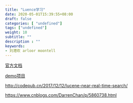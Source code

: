 ```yaml
---
title: "Luence学习"
date: 2020-05-01T15:39:55+08:00
draft: false
categories: [ "undefined"]
tags: ["undefined"]
weight: 10
subtitle: ""
description : ""
keywords:
- 刘港欢 arloor moontell
---
```


[官方文档](https://lucene.apache.org/core/8_5_1/index.html)

[demo项目](https://github.com/arloor/luence-demo)

http://codepub.cn/2017/12/12/lucene-near-real-time-search/

https://www.cnblogs.com/DarrenChan/p/5860738.html